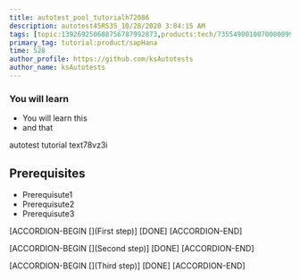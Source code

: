 ```yaml
---
title: autotest_pool_tutorialh72086
description: autotest45R535_10/28/2020 3:04:15 AM
tags: [topic:139269250608756787992873,products:tech/73554900100700000996,tutorial:experience/advanced]
primary_tag: tutorial:product/sapHana
time: 528
author_profile: https://github.com/ksAutotests
author_name: ksAutotests
---
```

### You will learn
- You will learn this
- and that

autotest tutorial text78vz3i

## Prerequisites
- Prerequisute1
- Prerequisute2
- Prerequisute3

[ACCORDION-BEGIN [](First step)]
[DONE]
[ACCORDION-END]

[ACCORDION-BEGIN [](Second step)]
[DONE]
[ACCORDION-END]

[ACCORDION-BEGIN [](Third step)]
[DONE]
[ACCORDION-END]

